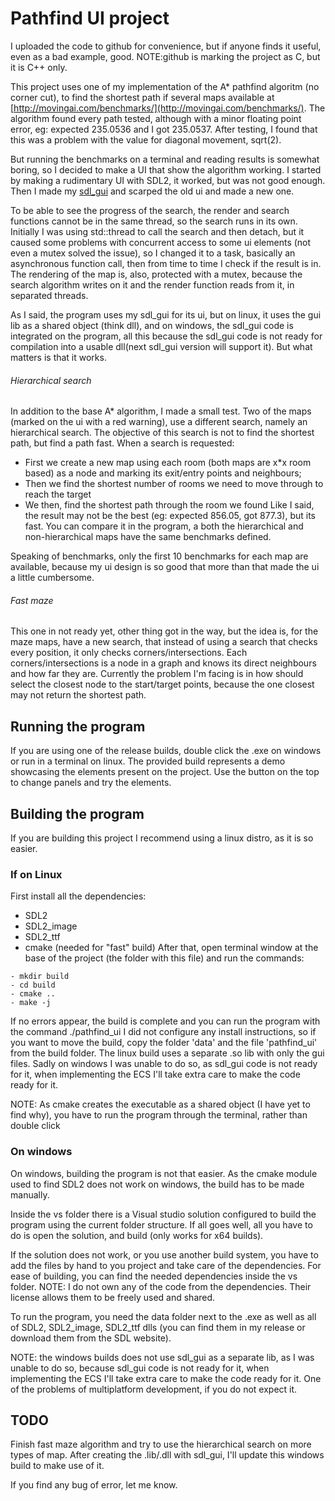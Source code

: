 # Pathfind UI project

I uploaded the code to github for convenience, but if anyone finds it useful, even as a bad example, good.
NOTE:github is marking the project as C, but it is C++ only.

This project uses one of my implementation of the A* pathfind algoritm (no corner cut), to find the shortest path if several maps available at [http://movingai.com/benchmarks/](http://movingai.com/benchmarks/).
The algorithm found every path tested, although with a minor floating point error, eg: expected 235.0536 and I got 235.0537. After testing, I found that this was a problem with the value for diagonal movement, sqrt(2).

But running the benchmarks on a terminal and reading results is somewhat boring, so I decided to make a UI that show the algorithm working.
I started by making a rudimentary UI with SDL2, it worked, but was not good enough. Then I made my [sdl_gui](https://github.com/N4G170/sdl_gui) and scarped the old ui and made a new one.

To be able to see the progress of the search, the render and search functions cannot be in the same thread, so the search runs in its own. Initially I was using std::thread to call the search and then detach, but it caused some problems with concurrent access to some ui elements (not even a mutex solved the issue), so I changed it to a task, basically an asynchronous function call, then from time to time I check if the result is in.
The rendering of the map is, also, protected with a mutex, because the search algorithm writes on it and the render function reads from it, in separated threads.

As I said, the program uses my sdl_gui for its ui, but on linux, it uses the gui lib as a shared object (think dll), and on windows, the sdl_gui code is integrated on the program, all this because the sdl_gui code is not ready for compilation into a usable dll(next sdl_gui version will support it). But what matters is that it works.

###### Hierarchical search
In addition to the base A* algorithm, I made a small test. Two of the maps (marked on the ui with a red warning), use a different search, namely an hierarchical search.
The objective of this search is not to find the shortest path, but find a path fast.
When a search is requested:
- First we create a new map using each room (both maps are x*x room based) as a node and marking its exit/entry points and neighbours;
- Then we find the shortest number of rooms we need to move through to reach the target
- We then, find the shortest path through the room we found
Like I said, the result may not be the best (eg: expected 856.05, got 877.3), but its fast. You can compare it in the program, a both the hierarchical and non-hierarchical maps have the same benchmarks defined.

Speaking of benchmarks, only the first 10 benchmarks for each map are available, because my ui design is so good that more than that made the ui a little cumbersome.

###### Fast maze
This one in not ready yet, other thing got in the way, but the idea is, for the maze maps, have a new search, that instead of using a search that checks every position, it only checks corners/intersections.
Each corners/intersections is a node in a graph and knows its direct neighbours and how far they are.
Currently the problem I'm facing is in how should select the closest node to the start/target points, because the one closest may not return the shortest path.

## Running the program
If you are using one of the release builds, double click the .exe on windows or run in a terminal on linux.
The provided build represents a demo showcasing the elements present on the project. Use the button on the top to change panels and try the elements.


## Building the program

If you are building this project I recommend using a linux distro, as it is so easier.

### If on Linux

First install all the dependencies:
- SDL2
- SDL2_image
- SDL2_ttf
- cmake (needed for "fast" build)
After that, open terminal window at the base of the project (the folder with this file) and run the commands:
```
- mkdir build
- cd build
- cmake ..
- make -j
```
If no errors appear, the build is complete and you can run the program with the command ./pathfind_ui
I did not configure any install instructions, so if you want to move the build, copy the folder 'data' and the file 'pathfind_ui' from the build folder.
The linux build uses a separate .so lib with only the gui files.
Sadly on windows I was unable to do so, as sdl_gui code is not ready for it, when implementing the ECS I'll take extra care to make the code ready for it.

NOTE: As cmake creates the executable as a shared object (I have yet to find why), you have to run the program through the terminal, rather than double click

### On windows

On windows, building the program is not that easier. As the cmake module used to find SDL2 does not work on windows, the build has to be made manually.

Inside the vs folder there is a Visual studio solution configured to build the program using the current folder structure.
If all goes well, all you have to do is open the solution, and build (only works for x64 builds).

If the solution does not work, or you use another build system, you have to add the files by hand to you project and take care of the dependencies.
For ease of building, you can find the needed dependencies inside the vs folder.
NOTE: I do not own any of the code from the dependencies. Their license allows them to be freely used and shared.

To run the program, you need the data folder next to the .exe as well as all of SDL2, SDL2_image, SDL2_ttf dlls (you can find them in my release or download them from the SDL website).

NOTE: the windows builds does not use sdl_gui as a separate lib, as I was unable to do so, because sdl_gui code is not ready for it, when implementing the ECS I'll take extra care to make the code ready for it. One of the problems of multiplatform development, if you do not expect it.

## TODO

Finish fast maze algorithm and try to use the hierarchical search on more types of map.
After creating the .lib/.dll with sdl_gui, I'll update this windows build to make use of it.

If you find any bug of error, let me know.
